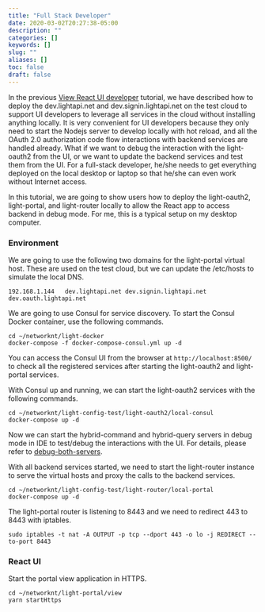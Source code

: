 ```yaml
---
title: "Full Stack Developer"
date: 2020-03-02T20:27:38-05:00
description: ""
categories: []
keywords: []
slug: ""
aliases: []
toc: false
draft: false
---
```


In the previous [View React UI developer][] tutorial, we have described how to deploy the dev.lightapi.net and dev.signin.lightapi.net on the test cloud to support UI developers to leverage all services in the cloud without installing anything locally. It is very convenient for UI developers because they only need to start the Nodejs server to develop locally with hot reload, and all the OAuth 2.0 authorization code flow interactions with backend services are handled already. What if we want to debug the interaction with the light-oauth2 from the UI, or we want to update the backend services and test them from the UI. For a full-stack developer, he/she needs to get everything deployed on the local desktop or laptop so that he/she can even work without Internet access. 

In this tutorial, we are going to show users how to deploy the light-oauth2, light-portal, and light-router locally to allow the React app to access backend in debug mode. For me, this is a typical setup on my desktop computer. 

### Environment

We are going to use the following two domains for the light-portal virtual host. These are used on the test cloud, but we can update the /etc/hosts to simulate the local DNS.

```
192.168.1.144   dev.lightapi.net dev.signin.lightapi.net dev.oauth.lightapi.net
```

We are going to use Consul for service discovery. To start the Consul Docker container, use the following commands.


```
cd ~/networknt/light-docker
docker-compose -f docker-compose-consul.yml up -d
```

You can access the Consul UI from the browser at `http://localhost:8500/` to check all the registered services after starting the light-oauth2 and light-portal services. 

With Consul up and running, we can start the light-oauth2 services with the following commands.


```
cd ~/networknt/light-config-test/light-oauth2/local-consul
docker-compose up -d
```

Now we can start the hybrid-command and hybrid-query servers in debug mode in IDE to test/debug the interactions with the UI. For details, please refer to [debug-both-servers][].

With all backend services started, we need to start the light-router instance to serve the virtual hosts and proxy the calls to the backend services. 

```
cd ~/networknt/light-config-test/light-router/local-portal
docker-compose up -d
```

The light-portal router is listening to 8443 and we need to redirect 443 to 8443 with iptables. 

```
sudo iptables -t nat -A OUTPUT -p tcp --dport 443 -o lo -j REDIRECT --to-port 8443
```



### React UI

Start the portal view application in HTTPS. 

```
cd ~/networknt/light-portal/view
yarn startHttps
```




[View React UI developer]: /tutorial/portal/developer/react-ui/
[debug-both-servers]: /tutorial/portal/developer/debug-both-servers/
